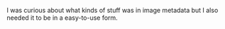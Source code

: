 I was curious about what kinds of stuff was in image metadata but I also needed it to be in a easy-to-use form.
